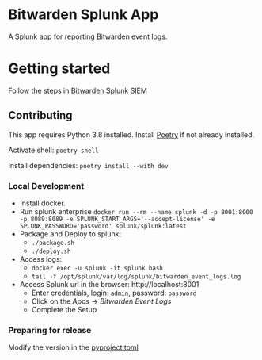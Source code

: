 # Bitwarden Splunk App

A Splunk app for reporting Bitwarden event logs.

# Getting started

Follow the steps in [Bitwarden Splunk SIEM][Bitwarden Splunk SIEM]

## Contributing

This app requires Python 3.8 installed.
Install [Poetry][poetry] if not already installed.

Activate shell: `poetry shell`

Install dependencies: `poetry install --with dev`

### Local Development

- Install docker.
- Run splunk enterprise
  `docker run --rm --name splunk -d -p 8001:8000 -p 8089:8089 -e SPLUNK_START_ARGS='--accept-license' -e SPLUNK_PASSWORD='password' splunk/splunk:latest`
- Package and Deploy to splunk:
  - `./package.sh`
  - `./deploy.sh`
- Access logs:
  - `docker exec -u splunk -it splunk bash`
  - `tail -f /opt/splunk/var/log/splunk/bitwarden_event_logs.log`
- Access Splunk url in the browser: http://localhost:8001
  - Enter credentials, login: `admin`, password: `password`
  - Click on the *Apps* -> *Bitwarden Event Logs*
  - Complete the Setup

### Preparing for release

Modify the version in the [pyproject.toml](pyproject.toml)

[Bitwarden Splunk SIEM]:https://bitwarden.com/help/splunk-siem/

[poetry]:https://python-poetry.org/docs/#installation


